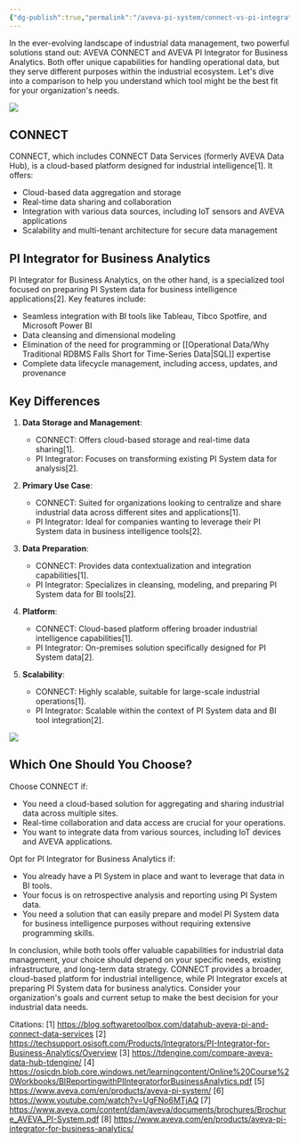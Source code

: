 ```yaml
---
{"dg-publish":true,"permalink":"/aveva-pi-system/connect-vs-pi-integrator-choosing-the-right-tool-for-your-industrial-data-needs/","tags":["CONNECT","PII4BA","TechComparison"]}
---
```


In the ever-evolving landscape of industrial data management, two powerful solutions stand out: AVEVA CONNECT and AVEVA PI Integrator for Business Analytics. Both offer unique capabilities for handling operational data, but they serve different purposes within the industrial ecosystem. Let's dive into a comparison to help you understand which tool might be the best fit for your organization's needs.

![](https://i.imgur.com/2TD18DX.png)

## CONNECT

CONNECT, which includes CONNECT Data Services (formerly AVEVA Data Hub), is a cloud-based platform designed for industrial intelligence[1]. It offers:

- Cloud-based data aggregation and storage
- Real-time data sharing and collaboration
- Integration with various data sources, including IoT sensors and AVEVA applications
- Scalability and multi-tenant architecture for secure data management

## PI Integrator for Business Analytics

PI Integrator for Business Analytics, on the other hand, is a specialized tool focused on preparing PI System data for business intelligence applications[2]. Key features include:

- Seamless integration with BI tools like Tableau, Tibco Spotfire, and Microsoft Power BI
- Data cleansing and dimensional modeling
- Elimination of the need for programming or [[Operational Data/Why Traditional RDBMS Falls Short for Time-Series Data\|SQL]] expertise
- Complete data lifecycle management, including access, updates, and provenance

## Key Differences

1. **Data Storage and Management**:
   - CONNECT: Offers cloud-based storage and real-time data sharing[1].
   - PI Integrator: Focuses on transforming existing PI System data for analysis[2].

2. **Primary Use Case**:
   - CONNECT: Suited for organizations looking to centralize and share industrial data across different sites and applications[1].
   - PI Integrator: Ideal for companies wanting to leverage their PI System data in business intelligence tools[2].

3. **Data Preparation**:
   - CONNECT: Provides data contextualization and integration capabilities[1].
   - PI Integrator: Specializes in cleansing, modeling, and preparing PI System data for BI tools[2].

4. **Platform**:
   - CONNECT: Cloud-based platform offering broader industrial intelligence capabilities[1].
   - PI Integrator: On-premises solution specifically designed for PI System data[2].

5. **Scalability**:
   - CONNECT: Highly scalable, suitable for large-scale industrial operations[1].
   - PI Integrator: Scalable within the context of PI System data and BI tool integration[2].

![](https://i.imgur.com/nn18n96.png)

## Which One Should You Choose?

Choose CONNECT if:
- You need a cloud-based solution for aggregating and sharing industrial data across multiple sites.
- Real-time collaboration and data access are crucial for your operations.
- You want to integrate data from various sources, including IoT devices and AVEVA applications.

Opt for PI Integrator for Business Analytics if:
- You already have a PI System in place and want to leverage that data in BI tools.
- Your focus is on retrospective analysis and reporting using PI System data.
- You need a solution that can easily prepare and model PI System data for business intelligence purposes without requiring extensive programming skills.

In conclusion, while both tools offer valuable capabilities for industrial data management, your choice should depend on your specific needs, existing infrastructure, and long-term data strategy. CONNECT provides a broader, cloud-based platform for industrial intelligence, while PI Integrator excels at preparing PI System data for business analytics. Consider your organization's goals and current setup to make the best decision for your industrial data needs.

Citations:
[1] https://blog.softwaretoolbox.com/datahub-aveva-pi-and-connect-data-services
[2] https://techsupport.osisoft.com/Products/Integrators/PI-Integrator-for-Business-Analytics/Overview
[3] https://tdengine.com/compare-aveva-data-hub-tdengine/
[4] https://osicdn.blob.core.windows.net/learningcontent/Online%20Course%20Workbooks/BIReportingwithPIIntegratorforBusinessAnalytics.pdf
[5] https://www.aveva.com/en/products/aveva-pi-system/
[6] https://www.youtube.com/watch?v=UgFNo6MTjAQ
[7] https://www.aveva.com/content/dam/aveva/documents/brochures/Brochure_AVEVA_PI-System.pdf
[8] https://www.aveva.com/en/products/aveva-pi-integrator-for-business-analytics/